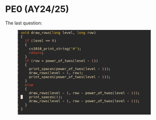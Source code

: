# PE0 (AY24/25)

The last question:

<figure><img src="../../.gitbook/assets/image.png" alt=""><figcaption></figcaption></figure>
